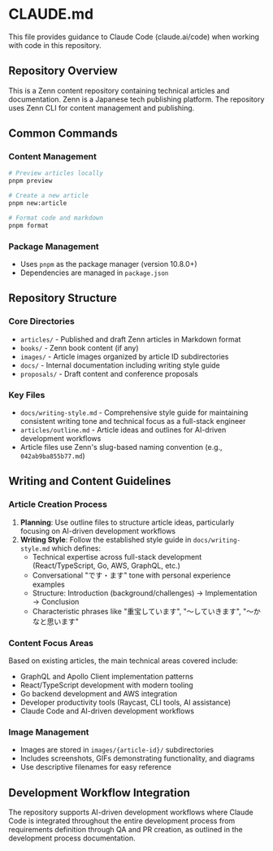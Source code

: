 # CLAUDE.md

This file provides guidance to Claude Code (claude.ai/code) when working with code in this repository.

## Repository Overview

This is a Zenn content repository containing technical articles and documentation. Zenn is a Japanese tech publishing platform. The repository uses Zenn CLI for content management and publishing.

## Common Commands

### Content Management
```bash
# Preview articles locally
pnpm preview

# Create a new article
pnpm new:article

# Format code and markdown
pnpm format
```

### Package Management
- Uses `pnpm` as the package manager (version 10.8.0+)
- Dependencies are managed in `package.json`

## Repository Structure

### Core Directories
- `articles/` - Published and draft Zenn articles in Markdown format
- `books/` - Zenn book content (if any)
- `images/` - Article images organized by article ID subdirectories
- `docs/` - Internal documentation including writing style guide
- `proposals/` - Draft content and conference proposals

### Key Files
- `docs/writing-style.md` - Comprehensive style guide for maintaining consistent writing tone and technical focus as a full-stack engineer
- `articles/outline.md` - Article ideas and outlines for AI-driven development workflows
- Article files use Zenn's slug-based naming convention (e.g., `042ab9ba855b77.md`)

## Writing and Content Guidelines

### Article Creation Process
1. **Planning**: Use outline files to structure article ideas, particularly focusing on AI-driven development workflows
2. **Writing Style**: Follow the established style guide in `docs/writing-style.md` which defines:
   - Technical expertise across full-stack development (React/TypeScript, Go, AWS, GraphQL, etc.)
   - Conversational "です・ます" tone with personal experience examples
   - Structure: Introduction (background/challenges) → Implementation → Conclusion
   - Characteristic phrases like "重宝しています", "〜していきます", "〜かなと思います"

### Content Focus Areas
Based on existing articles, the main technical areas covered include:
- GraphQL and Apollo Client implementation patterns
- React/TypeScript development with modern tooling
- Go backend development and AWS integration
- Developer productivity tools (Raycast, CLI tools, AI assistance)
- Claude Code and AI-driven development workflows

### Image Management
- Images are stored in `images/{article-id}/` subdirectories
- Includes screenshots, GIFs demonstrating functionality, and diagrams
- Use descriptive filenames for easy reference

## Development Workflow Integration

The repository supports AI-driven development workflows where Claude Code is integrated throughout the entire development process from requirements definition through QA and PR creation, as outlined in the development process documentation.
